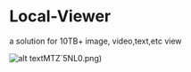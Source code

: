 # Local-Viewer
a solution for 10TB+ image, video,text,etc view


![alt text](https://raw.githubusercontent.com/NaiveOtaku/Local-Viewer/master/MXWH8$QL778T%)MTZ`5NL0.png)
